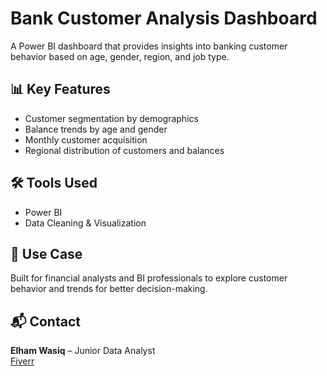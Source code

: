 # Bank Customer Analysis Dashboard

A Power BI dashboard that provides insights into banking customer behavior based on age, gender, region, and job type.

## 📊 Key Features
- Customer segmentation by demographics
- Balance trends by age and gender
- Monthly customer acquisition
- Regional distribution of customers and balances

## 🛠 Tools Used
- Power BI
- Data Cleaning & Visualization

## 📌 Use Case
Built for financial analysts and BI professionals to explore customer behavior and trends for better decision-making.

## 📬 Contact
**Elham Wasiq** – Junior Data Analyst  
[Fiverr](https://www.fiverr.com/sellers/elham_wasiq/edit)  
